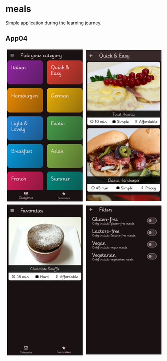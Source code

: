 # meals

Simple application during the learning journey.

## App04
<div style="display: flex; flex-wrap: wrap; align-items: center;">
    <img src="./assets/images/home.jpg" alt="Home" style="margin: 5px; width: calc(50% - 10px); height: auto;">
    <img src="./assets/images/meals.jpg" alt="Meals" style="margin: 5px; width: calc(50% - 10px); height: auto;">
    <img src="./assets/images/favorite.jpg" alt="Favorites" style="margin: 5px; width: calc(50% - 10px); height: auto;">
    <img src="./assets/images/filters.jpg" alt="Filters" style="margin: 5px; width: calc(50% - 10px); height: auto;">
</div>


